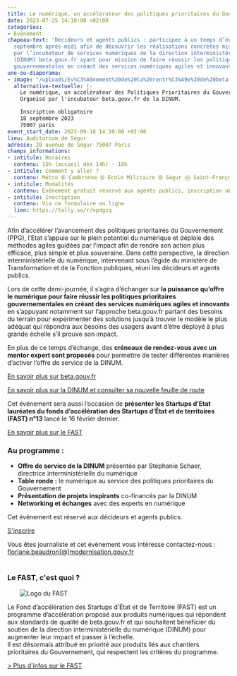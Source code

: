 ```yaml
---
title: Le numérique, un accélérateur des politiques prioritaires du Gouvernement
date: 2023-07-25 14:10:00 +02:00
categories:
- Évènement
chapeau-text: 'Décideurs et agents publics : participez à un temps d’échange le 18
  septembre après-midi afin de découvrir les réalisations concrètes mises en place
  par l’incubateur de services numériques de la direction interministérielle du numérique
  (DINUM) beta.gouv.fr ayant pour mission de faire réussir les politiques prioritaires
  gouvernementales en créant des services numériques agiles et innovants. '
une-ou-diaporama:
- image: "/uploads/Ev%C3%A9nement%20de%20la%20rentr%C3%A9e%20de%20beta.gouv.fr%20-%20Twitter%20Post%20(3).png"
  alternative-textuelle: |-
    Le numérique, un accélérateur des Politiques Prioritaires du Gouvernement.
    Organisé par l'incubateur beta.gouv.fr de la DINUM.

    Inscription obligatoire
    18 septembre 2023
    75007 paris
event_start_date: 2023-09-18 14:30:00 +02:00
lieu: Auditorium de Ségur
adresse: 20 avenue de Ségur 75007 Paris
champs_informations:
- intitule: Horaires
  contenu: 15h (accueil dès 14h) - 18h
- intitule: Comment y aller ?
  contenu: Métro ➅ Cambronne ➇ Ecole Militaire ➉ Ségur ⑬ Saint-François-Xavier
- intitule: Modalités
  contenu: Evénement gratuit réservé aux agents publics, inscription obligatoire
- intitule: Inscription
  contenu: Via ce formulaire en ligne
  lien: https://tally.so/r/npdgzq
---
```


Afin d’accélérer l’avancement des politiques prioritaires du Gouvernement (PPG), l’Etat s’appuie sur le plein potentiel du numérique et déploie des méthodes agiles guidées par l’impact afin de rendre son action plus efficace, plus simple et plus souveraine. Dans cette perspective, la direction interministérielle du numérique, intervenant sous l’égide du ministère de Transformation et de la Fonction publiques, réuni les décideurs et agents publics. 

Lors de cette demi-journée, il s’agira d’échanger sur **la puissance qu’offre le numérique pour faire réussir les politiques prioritaires gouvernementales en créant des services numériques agiles et innovants** en s’appuyant notamment sur l’approche beta.gouv.fr partant des besoins du terrain pour expérimenter des solutions jusqu’à trouver le modèle le plus adéquat qui répondra aux besoins des usagers avant d’être déployé à plus grande échelle s’il prouve son impact. 

En plus de ce temps d’échange, des **créneaux de rendez-vous avec un mentor expert sont proposés** pour permettre de tester différentes manières d’activer l’offre de service de la DINUM.


<div class="lien-important" style="margin-bottom:10px"> <p><a href="https://beta.gouv.fr/">En savoir plus sur beta.gouv.fr</a></p> </div>
 
<div class="lien-important" style="margin-bottom:10px"> <p><a href="https://www.numerique.gouv.fr/dinum/">En savoir plus sur la DINUM et consulter sa nouvelle feuille de route</a></p> </div>

Cet événement sera aussi l’occasion de **présenter les Startups d’Etat lauréates du fonds d’accélération des Startups d’État et de territoires (FAST) n°13** lancé le 16 février dernier.  

<div class="lien-important" style="margin-bottom:10px"> <p><a href="https://beta.gouv.fr/approche/fast">En savoir plus sur le FAST</a></p> </div>

### Au programme :
* **Offre de service de la DINUM** présentée par Stéphanie Schaer, directrice interministérielle du numérique
* **Table ronde :** le numérique au service des politiques prioritaires du Gouvernement
* **Présentation de projets inspirants** co-financés par la DINUM
* **Networking et échanges** avec des experts en numérique

Cet événement est réservé aux décideurs et agents publics.

<div class="lien-important" style="margin-bottom:10px"> <p><a href="https://tally.so/r/npdgzq">S'inscrire</a></p> </div>

Vous êtes journaliste et cet événement vous intéresse contactez-nous : [floriane.beaudron[@]modernisation.gouv.fr](mailto:floriane.beaudron@modernisation.gouv.fr) 

<div class="encadre noir" style="margin-bottom:40px"><h3 style="margin-top: 40px;">Le FAST, c'est quoi ?</h3>
<figure class="image-left" style="width: 30%; margin-right: 1em; margin-left: 2em;"> 
<img src="/uploads/FAST-800x430.jpg" alt="Logo du FAST">
</figure><p>Le Fond d’accélération des Startups d’État et de Territoire (FAST) est un programme d’accélération proposé aux produits numériques qui répondent aux standards de qualité de beta.gouv.fr et qui souhaitent bénéficier du soutien de la direction interministérielle du numérique (DINUM) pour augmenter leur impact et passer à l’échelle.
<br>
Il est désormais attribué en priorité aux produits liés aux chantiers prioritaires du Gouvernement, qui respectent les critères du programme.</p>
<p><a href="https://beta.gouv.fr/approche/fast" title="Plus d'infos sur le FAST - Lien externe">> Plus d'infos sur le FAST</a></p>
</div>

